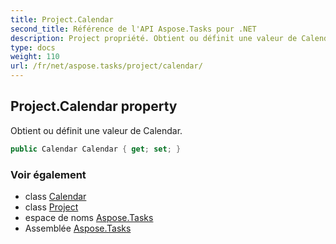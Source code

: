 ```yaml
---
title: Project.Calendar
second_title: Référence de l'API Aspose.Tasks pour .NET
description: Project propriété. Obtient ou définit une valeur de Calendar.
type: docs
weight: 110
url: /fr/net/aspose.tasks/project/calendar/
---
```

## Project.Calendar property

Obtient ou définit une valeur de Calendar.

```csharp
public Calendar Calendar { get; set; }
```

### Voir également

* class [Calendar](../../calendar/)
* class [Project](../)
* espace de noms [Aspose.Tasks](../../project/)
* Assemblée [Aspose.Tasks](../../../)


